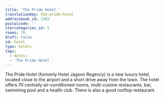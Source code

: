 ```yaml
---
title: 'The Pride Hotel '
translationKey: the-pride-hotel
addressbook_id: 1362
postalcode: ''
starcategories_id: 5
rooms: 70
draft: false
id: hotel
type: hotels
tags:
  - Hotels
  - 'The Pride Hotel '
---
```

The Pride Hotel (formerly Hotel Jagson Regency) is a new luxury hotel, located close to the airport and a short drive away from the town. The hotel offers 70 centrally air-conditioned rooms, multi-cuisine restaurants, bar, swimming pool and a health club. There is also a good rooftop restaurant.